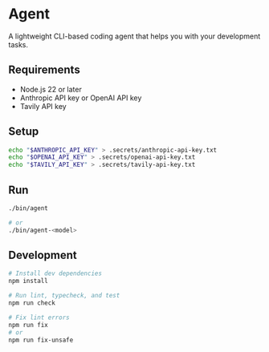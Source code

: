 # Agent

A lightweight CLI-based coding agent that helps you with your development tasks.

## Requirements

- Node.js 22 or later
- Anthropic API key or OpenAI API key
- Tavily API key

## Setup

```sh
echo "$ANTHROPIC_API_KEY" > .secrets/anthropic-api-key.txt
echo "$OPENAI_API_KEY" > .secrets/openai-api-key.txt
echo "$TAVILY_API_KEY" > .secrets/tavily-api-key.txt
```

## Run

```sh
./bin/agent

# or
./bin/agent-<model>
```

## Development

```sh
# Install dev dependencies
npm install

# Run lint, typecheck, and test
npm run check

# Fix lint errors
npm run fix
# or
npm run fix-unsafe
```
